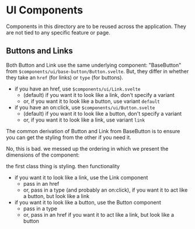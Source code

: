 # UI Components

Components in this directory are to be reused across the application. They are
not tied to any specific feature or page.

## Buttons and Links

Both Button and Link use the same underlying component: "BaseButton" from
`$components/ui/base-button/Button.svelte`. But, they differ in whether they
take an `href` (for links) or `type` (for buttons).

- if you have an href, use `$components/ui/Link.svelte`
  - (default) if you want it to look like a link, don't specify a variant
  - or, if you want it to look like a button, use variant `default`
- if you have an on:click, use `$components/ui/Button.svelte`
  - (default) if you want it to look like a button, don't specify a variant
  - or, if you want it to look like a link, use variant `link`

The common derivation of Button and Link from BaseButton is to ensure you can
get the styling from the other if you need it.

No, this is bad. we messed up the ordering in which we present the dimensions of the component:

the first class thing is styling. then functionality

- if you want it to look like a link, use the Link component
  - pass in an href
  - or, pass in a type (and probably an on:click), if you want it to act like
    a button, but look like a link
- if you want it to look like a button, use the Button component
  - pass in a type
  - or, pass in an href if you want it to act like a link, but look like a button
